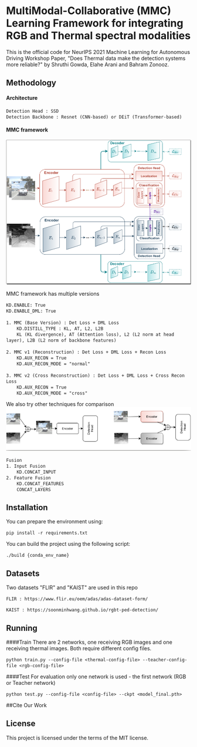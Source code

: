 # MultiModal-Collaborative (MMC) Learning Framework for integrating RGB and Thermal spectral modalities


This is the official code for NeurIPS 2021 Machine Learning for Autonomous Driving Workshop
Paper, "Does Thermal data make the detection systems more reliable?" by Shruthi Gowda, Elahe Arani and Bahram Zonooz.

## Methodology

#### Architecture
```
Detection Head : SSD
Detection Backbone : Resnet (CNN-based) or DEiT (Transformer-based)
```
#### MMC framework
![image info](./src/mmc.png)

MMC framework has multiple versions
```
KD.ENABLE: True
KD.ENABLE_DML: True

1. MMC (Base Version) : Det Loss + DML Loss 
    KD.DISTILL_TYPE : KL, AT, L2, L2B
    KL (KL divergence), AT (Attention loss), L2 (L2 norm at head layer), L2B (L2 norm of backbone features)
   
2. MMC v1 (Reconstruction) : Det Loss + DML Loss + Recon Loss
    KD.AUX_RECON = True
    KD.AUX_RECON_MODE = "normal"

3. MMC v2 (Cross Reconstruction) : Det Loss + DML Loss + Cross Recon Loss
    KD.AUX_RECON = True
    KD.AUX_RECON_MODE = "cross"
```
We also try other techniques for comparison
![image info](./src/fusion.png)

```
Fusion
1. Input Fusion
    KD.CONCAT_INPUT
2. Feature Fusion
    KD.CONCAT_FEATURES
    CONCAT_LAYERS
```


## Installation 
You can prepare the environment using:
```
pip install -r requirements.txt
```

You can build the project using the following script:
```
./build {conda_env_name}
```

## Datasets 
Two datasets "FLIR" and "KAIST" are used in this repo
```
FLIR : https://www.flir.eu/oem/adas/adas-dataset-form/
```
```
KAIST : https://soonminhwang.github.io/rgbt-ped-detection/
```

## Running 

####Train
There are 2 networks, one receiving RGB images and one receiving thermal images. Both require different config files.

```
python train.py --config-file <thermal-config-file> --teacher-config-file <rgb-config-file>
```

####Test
For evaluation only one network is used - the first network (RGB or Teacher network)
```
python test.py --config-file <config-file> --ckpt <model_final.pth> 
```

##Cite Our Work

## License

This project is licensed under the terms of the MIT license.

